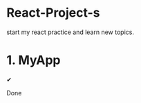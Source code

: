 # React-Project-s

start my react practice and learn new topics.


<h1>1. MyApp</h1>

<p>✔</p> 
<p>Done</p>

